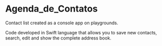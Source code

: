# Agenda_de_Contatos
Contact list created as a console app on playgrounds. 

Code developed in Swift language that allows you to save new contacts, search, edit and show the complete address book.
